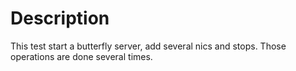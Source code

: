 # Description

This test start a butterfly server, add several nics and stops.
Those operations are done several times.
